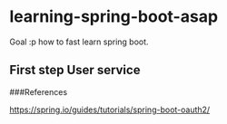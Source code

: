 # learning-spring-boot-asap

Goal :p how to fast learn spring boot.

## First step User service

###References 

https://spring.io/guides/tutorials/spring-boot-oauth2/